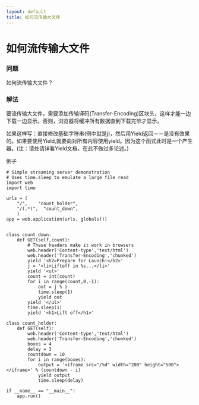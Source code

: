 ```yaml
---
layout: default
title: 如何流传输大文件
---
```


# 如何流传输大文件

### 问题

如何流传输大文件？

### 解法

要流传输大文件，需要添加传输译码(Transfer-Encoding)区块头，这样才能一边下载一边显示。否则，浏览器将缓冲所有数据直到下载完毕才显示。

如果这样写：直接修改基础字符串(例中就是j)，然后用Yield返回－－是没有效果的。如果要使用Yield,就要向对所有内容使用yield。因为这个函式此时是一个产生器。(注：请处请详看Yield文档，在此不做过多论述。)


例子

    # Simple streaming server demonstration
    # Uses time.sleep to emulate a large file read
    import web
    import time
     
    urls = (
        "/",    "count_holder",
        "/(.*)",  "count_down",
        )
    app = web.application(urls, globals())
     

    class count_down:
        def GET(self,count):
            # These headers make it work in browsers
            web.header('Content-type','text/html')
            web.header('Transfer-Encoding','chunked')        
            yield '<h2>Prepare for Launch!</h2>'
            j = '<li>Liftoff in %s...</li>'
            yield '<ul>'
            count = int(count)
            for i in range(count,0,-1):
                out = j % i
                time.sleep(1)
                yield out
            yield '</ul>'
            time.sleep(1)
            yield '<h1>Lift off</h1>'
            
    class count_holder:
        def GET(self):
            web.header('Content-type','text/html')
            web.header('Transfer-Encoding','chunked')        
            boxes = 4
            delay = 3
            countdown = 10
            for i in range(boxes):
                output = '<iframe src="/%d" width="200" height="500"></iframe>' % (countdown - i)
                yield output
                time.sleep(delay)
            
    if __name__ == "__main__":
        app.run()